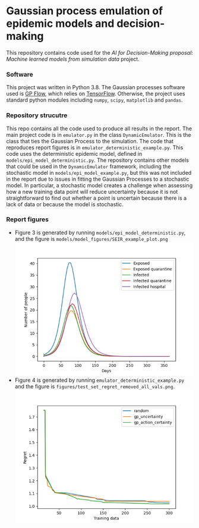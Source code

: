 # Gaussian process emulation of epidemic models and decision-making

This repository contains code used for the 
_AI for Decision-Making proposal: Machine learned models from simulation data_ project.

### Software
This project was written in Python 3.8. The Gaussian processes software used is
[GP Flow](https://github.com/GPflow/GPflow), which relies on [TensorFlow](https://www.tensorflow.org/install/pip). 
Otherwise, the project uses standard
python modules including `numpy`, `scipy`, `matplotlib` and `pandas`.

### Repository strucutre
This repo contains all the code used to produce all results in the report. 
The main project code is in `emulator.py` in the class `DynamicEmulator`. 
This is the class that ties the Gaussian Process to the simulation.
The code that reproduces report figures is in `emulator_deterministic_example.py`. 
This code uses the deterministic epidemic model, defined in `models/epi_model_deterministic.py`.
The repository contains other models that could be used in the `DynamicEmulator` framework,
including the stochastic model in `models/epi_model_example.py`, but this was not included 
in the report due to issues in fitting the Gaussian Processes to a stochastic model.
In particular, a stochastic model creates a challenge when assessing how a new training
data point will reduce uncertainty because it is not straightforward to find out
whether a point is uncertain because there is a lack of data or because the model is stochastic.

### Report figures
- Figure 3 is generated by running `models/epi_model_deterministic.py`,
and the figure is `models/model_figures/SEIR_example_plot.png`
 ![Epidemic model example](models/model_figures/SEIR_example_plot.png)
- Figure 4 is generated by running `emulator_deterministic_example.py`
and the figure is `figures/test_set_regret_removed_all_vals.png`.
![Regret as the amount of training data is increased](figures/test_set_regret_removed_all_vals.png)
